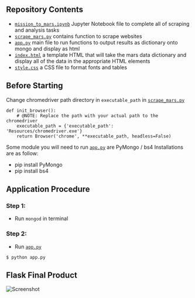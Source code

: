 ## Repository Contents

- [`mission_to_mars.ipynb`](Resources/mission_to_mars.ipynb) Jupyter Notebook file to complete all of scraping and analysis tasks
- [`scrape_mars.py`](scrape_mars.py) contains function to scrape websites
- [`app.py`](app.py) main file to run functions to output results as dictionary onto mongo and display as html
- [`index.html`](templates/index.html) a template HTML that will take the mars data dictionary and display all of the data in the appropriate HTML elements
- [`style.css`](static/css/style.css) a CSS file to format fonts and tables


## Before Starting

Change chromedriver path directory in `executable_path` in [`scrape_mars.py`](scrape_mars.py)
```
def init_browser():
    # @NOTE: Replace the path with your actual path to the chromedriver
    executable_path = {'executable_path': 'Resources/chromedriver.exe'}
    return Browser('chrome', **executable_path, headless=False)
```

Some module you will need to run [`app.py`](app.py) are PyMongo / bs4 
Installations are as follow:

- pip install PyMongo
- pip install bs4

 
## Application Procedure

### Step 1:

 - Run `mongod` in terminal

### Step 2:

 - Run [`app.py`](app.py)
```
$ python app.py
```
 

## Flask Final Product
![Screenshot](Images/Mars_Screenshot.png)

